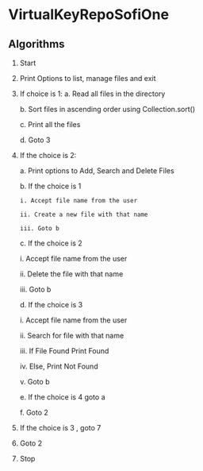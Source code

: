 # VirtualKeyRepoSofiOne
## Algorithms

1. Start

3. Print Options to list, manage files and exit

4. If choice is 1:
    a. Read all files in the directory
    
    b. Sort files in ascending order using Collection.sort()
    
    c. Print all the files
    
    d. Goto 3
    
4. If the choice is 2:

   a. Print options to Add, Search and Delete Files
   
   b. If the choice is 1
   
       i. Accept file name from the user
       
       ii. Create a new file with that name
       
       iii. Goto b
    
   c. If the choice is 2
   
      i. Accept file name from the user
      
      ii. Delete the file with that name
      
      iii. Goto b
      
   d. If the choice is 3
   
      i. Accept file name from the user
      
      ii. Search for file with that name
      
      iii. If File Found Print Found
      
      iv. Else, Print Not Found
      
      v. Goto b
      
   e.  If the choice is 4 goto a
   
   f. Goto 2
   
5. If the choice is 3 , goto 7

7. Goto 2

9. Stop 

